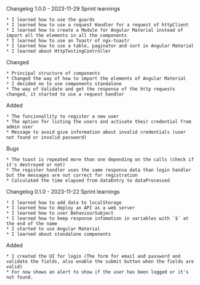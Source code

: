 Changelog
1.0.0 - 2023-11-29
Sprint learnings

    * I learned how to use the guards
    * I learned how to use a request Handler for a request of httpClient
    * I learned how to create a Module for Angular Material instead of import all the elements in all the components
    * I learned how to use an Toastr of ngx-toastr
    * I learned how to use a table, paginator and sort in Angular Material
    * I learned about HttpTestingController

Changed

    * Principal structure of components
    * Changed the way of how to import the elements of Angular Material
    * I decided no to use components standalone
    * The way of Validate and get the response of the http requests changed, it started to use a request handler

Added

    * The funcionallity to register a new user
    * The option for listing the users and activate their credential from admin user
    * Message to avoid give information about invalid credentials (user not found or invalid password)

Bugs

    * The toast is repeated more than one depending on the calls (check if it's destroyed or not)
    * The register handler uses the same responsa data than login handler but the messages are not correct for registration
    * Calculated the time elapsed from dataEntry to dataProcessed

Changelog
0.1.0 - 2023-11-22
Sprint learnings

    * I learned how to add data to localStorage
    * I learned how to deploy an API as a web server
    * I learned how to user BehaviourSubject
    * I learned how to keep response infomation in variables with `$` at the end of the name
    * I started to use Angular Material
    * I learned about standalone components

Added

    * I created the UI for login (The form for email and password and validate the fields, also enable the submit button when the fields are valid)
    * For now shows an alert to show if the user has been logged or it's not found.
